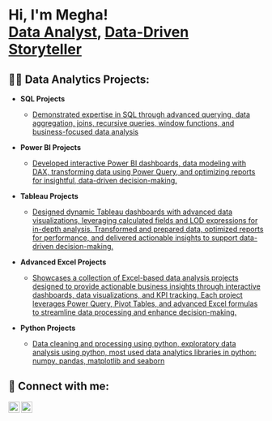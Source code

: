 <h1>Hi, I'm Megha! <br/><a href="https://https://github.com/meghamitra08">Data Analyst</a>, <a href="https://www.linkedin.com/in/megha-m-957b64230/">Data-Driven Storyteller </a>

<h2>👨‍💻 Data Analytics Projects:</h2>

- <b>SQL Projects</b>
  - [Demonstrated expertise in SQL through advanced querying, data aggregation, joins, recursive queries, window functions, and business-focused data analysis](https://github.com/meghamitra08/SQL-Projects)
- <b>Power BI Projects</b>
  - [Developed interactive Power BI dashboards, data modeling with DAX, transforming data using Power Query, and optimizing reports for insightful, data-driven decision-making.](https://github.com/meghamitra08/Power-BI-projects)
- <b>Tableau Projects</b>
  - [Designed dynamic Tableau dashboards with advanced data visualizations, leveraging calculated fields and LOD expressions for in-depth analysis. Transformed and prepared data, optimized reports for performance, and delivered actionable insights to support data-driven decision-making.](https://github.com/meghamitra08/Tableau-Projects)
- <b>Advanced Excel Projects</b>
  - [Showcases a collection of Excel-based data analysis projects designed to provide actionable business insights through interactive dashboards, data visualizations, and KPI tracking. Each project leverages Power Query, Pivot Tables, and advanced Excel formulas to streamline data processing and enhance decision-making.](https://github.com/meghamitra08/Excel-Projects)
   
- <b>Python Projects</b>
  - [Data cleaning and processing using python, exploratory data analysis using python, most used data analytics libraries in python: numpy, pandas, matplotlib and seaborn](https://github.com/meghamitra08/Python)


<h2> 🤳 Connect with me:</h2>

[<img align="left" alt="megha-m-957b64230 | LinkedIn" width="22px" src="https://cdn.jsdelivr.net/npm/simple-icons@v3/icons/linkedin.svg" />][linkedin]
[<img align="left" alt="megha_mitra84 | Instagram" width="22px" src="https://cdn.jsdelivr.net/npm/simple-icons@v3/icons/instagram.svg" />][instagram]


[instagram]: https://www.instagram.com/megha_mitra84/
[linkedin]: https://www.linkedin.com/in/megha-m-957b64230/
<!--
**meghamitra08/meghamitra08** is a ✨ _special_ ✨ repository because its `README.md` (this file) appears on your GitHub profile.

Here are some ideas to get you started:

- 🔭 I’m currently working on ...
- 🌱 I’m currently learning ...
- 👯 I’m looking to collaborate on ...
- 🤔 I’m looking for help with ...
- 💬 Ask me about ...
- 📫 How to reach me: ...
- 😄 Pronouns: ...
- ⚡ Fun fact: ...
-->
